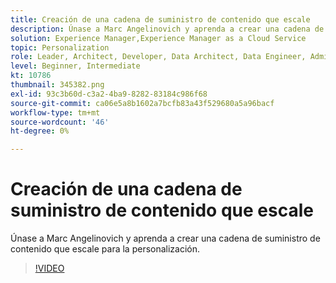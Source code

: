 ```yaml
---
title: Creación de una cadena de suministro de contenido que escale
description: Únase a Marc Angelinovich y aprenda a crear una cadena de suministro de contenido que escale para la personalización.
solution: Experience Manager,Experience Manager as a Cloud Service
topic: Personalization
role: Leader, Architect, Developer, Data Architect, Data Engineer, Admin, User
level: Beginner, Intermediate
kt: 10786
thumbnail: 345382.png
exl-id: 93c3b60d-c3a2-4ba9-8282-83184c986f68
source-git-commit: ca06e5a8b1602a7bcfb83a43f529680a5a96bacf
workflow-type: tm+mt
source-wordcount: '46'
ht-degree: 0%

---
```


# Creación de una cadena de suministro de contenido que escale

Únase a Marc Angelinovich y aprenda a crear una cadena de suministro de contenido que escale para la personalización.

>[!VIDEO](https://video.tv.adobe.com/v/345382/?quality=12&learn=on)
